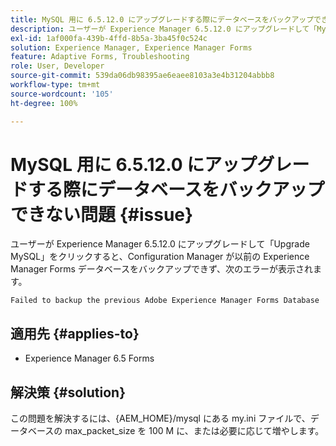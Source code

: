 ```yaml
---
title: MySQL 用に 6.5.12.0 にアップグレードする際にデータベースをバックアップできない問題。
description: ユーザーが Experience Manager 6.5.12.0 にアップグレードして「MySQL をアップグレード」をクリックすると、Configuration Manager が以前の Experience Manager Forms データベースをバックアップできません。
exl-id: 1af000fa-439b-4ffd-8b5a-3ba45f0c524c
solution: Experience Manager, Experience Manager Forms
feature: Adaptive Forms, Troubleshooting
role: User, Developer
source-git-commit: 539da06db98395ae6eaee8103a3e4b31204abbb8
workflow-type: tm+mt
source-wordcount: '105'
ht-degree: 100%

---
```


# MySQL 用に 6.5.12.0 にアップグレードする際にデータベースをバックアップできない問題 {#issue}

ユーザーが Experience Manager 6.5.12.0 にアップグレードして「Upgrade MySQL」をクリックすると、Configuration Manager が以前の Experience Manager Forms データベースをバックアップできず、次のエラーが表示されます。

`Failed to backup the previous Adobe Experience Manager Forms Database`


## 適用先 {#applies-to}

* Experience Manager 6.5 Forms

## 解決策 {#solution}

この問題を解決するには、{AEM_HOME}/mysql にある my.ini ファイルで、データベースの max_packet_size を 100 M に、または必要に応じて増やします。
